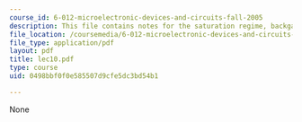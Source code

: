 ```yaml
---
course_id: 6-012-microelectronic-devices-and-circuits-fall-2005
description: This file contains notes for the saturation regime, backgate characteristics.
file_location: /coursemedia/6-012-microelectronic-devices-and-circuits-fall-2005/0498bbf0f0e585507d9cfe5dc3bd54b1_lec10.pdf
file_type: application/pdf
layout: pdf
title: lec10.pdf
type: course
uid: 0498bbf0f0e585507d9cfe5dc3bd54b1

---
```

None